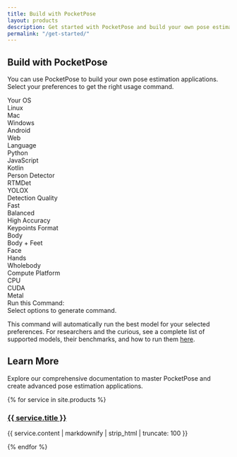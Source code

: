 ```yaml
---
title: Build with PocketPose
layout: products
description: Get started with PocketPose and build your own pose estimation applications.
permalink: "/get-started/"
---
```


## Build with PocketPose

You can use PocketPose to build your own pose estimation applications. Select your preferences to get the right usage command.

<div class="container model-selector">

  <!-- Your OS -->
  <div class="row">
    <div class="selector-header">Your OS</div>
    <div class="options-grid" id="osOptions">
      <div class="option" data-value="Linux">Linux</div>
      <div class="option" data-value="Mac">Mac</div>
      <div class="option" data-value="Windows">Windows</div>
      <div class="option" data-value="Android">Android</div>
      <div class="option" data-value="Web">Web</div>
    </div>
  </div>

  <!-- Language -->
  <div class="row">
    <div class="selector-header">Language</div>
    <div class="options-grid" id="languageOptions">
      <div class="option" data-value="Python">Python</div>
      <div class="option" data-value="JavaScript">JavaScript</div>
      <div class="option" data-value="Kotlin">Kotlin</div>
    </div>
  </div>

  <!-- Model Type -->
  <div class="row">
    <div class="selector-header">Person Detector</div>
    <div class="options-grid" id="modelTypeOptions">
      <div class="option" data-value="RTMDet">RTMDet</div>
      <div class="option" data-value="YOLOX">YOLOX</div>
    </div>
  </div>

  <!-- Framework -->
  <div class="row">
    <div class="selector-header">Detection Quality</div>
    <div class="options-grid" id="frameworkOptions">
      <div class="option" data-value="Fast">Fast</div>
      <div class="option" data-value="Balanced">Balanced</div>
      <div class="option" data-value="High Accuracy">High Accuracy</div>
    </div>
  </div>

  <!-- Keypoints Format -->
  <div class="row">
    <div class="selector-header">Keypoints Format</div>
    <div class="options-grid" id="keypointsOptions">
      <div class="option" data-value="Body">Body</div>
      <div class="option" data-value="BodyWithFeet">Body + Feet</div>
      <div class="option" data-value="Face">Face</div>
      <div class="option" data-value="Hands">Hands</div>
      <div class="option" data-value="Wholebody">Wholebody</div>
    </div>
  </div>

  <!-- Compute Platform -->
  <div class="row">
    <div class="selector-header">Compute Platform</div>
    <div class="options-grid" id="computePlatformOptions">
      <div class="option" data-value="CPU">CPU</div>
      <div class="option" data-value="CUDA">CUDA</div>
      <div class="option" data-value="Metal">Metal</div>
    </div>
  </div>

  <!-- Generated Command -->
  <div class="row">
    <div class="selector-header">Run this Command:</div>
    <div class="options-grid">
      <div class="option install-command" id="generatedCommand">Select options to generate command.</div>
    </div>
  </div>
</div>

This command will automatically run the best model for your selected preferences. For researchers and the curious, see a complete list of supported models, their benchmarks, and how to run them [here](/models/).

## Learn More

Explore our comprehensive documentation to master PocketPose and create advanced pose estimation applications.

<div class="row">
  {% for service in site.products %}
  <div class="col-12 col-md-4 mb-3">
    <div class="service service-summary">
      <div class="service-content">
        <h3 class="service-title">
          <a href="{{ service.url | relative_url }}">{{ service.title }}</a>
        </h3>
        <p>{{ service.content | markdownify | strip_html | truncate: 100 }}</p>
      </div>
    </div>
  </div>
  {% endfor %}
</div>

<script>
  document.addEventListener("DOMContentLoaded", function () {
    const optionsGroups = {
      os: document.getElementById("osOptions"),
      language: document.getElementById("languageOptions"),
      modelType: document.getElementById("modelTypeOptions"),
      framework: document.getElementById("frameworkOptions"),
      keypoints: document.getElementById("keypointsOptions"),
      computePlatform: document.getElementById("computePlatformOptions"),
    };

    const selectedValues = {
      os: "",
      language: "",
      modelType: "",
      framework: "",
      keypoints: "",
      computePlatform: "",
    };

    function updateCommand() {
      const { modelType, framework, keypoints, computePlatform } = selectedValues;
      if (modelType && framework && keypoints && computePlatform) {
        document.getElementById("generatedCommand").innerText =
          `# Install PocketPose\npip install pocketpose\n\n# Run Image Inference\npocketpose-cli -m process_image\n  --det_model "${modelType}"\n  --det_quality "${framework}"\n  --pose_model "${keypoints}"\n  --device "${computePlatform}"`;
      } else {
        document.getElementById("generatedCommand").innerText = "Select options to generate command.";
      }
    }

    function setupSelection(group, key) {
      group.addEventListener("click", function (event) {
        if (event.target.classList.contains("option")) {
          [...group.children].forEach(option => option.classList.remove("selected"));
          event.target.classList.add("selected");
          selectedValues[key] = event.target.dataset.value;
          updateCommand();
        }
      });
    }

    setupSelection(optionsGroups.os, "os");
    setupSelection(optionsGroups.language, "language");
    setupSelection(optionsGroups.modelType, "modelType");
    setupSelection(optionsGroups.framework, "framework");
    setupSelection(optionsGroups.keypoints, "keypoints");
    setupSelection(optionsGroups.computePlatform, "computePlatform");

    // Select default options
    const defaultOptions = {
      os: "Linux",
      language: "Python",
      modelType: "YOLOX",
      framework: "Balanced",
      keypoints: "Body",
      computePlatform: "CUDA",
    };

    for (const key in defaultOptions) {
      const group = optionsGroups[key];
      const value = defaultOptions[key];
      const option = [...group.children].find(option => option.dataset.value === value);
      option.classList.add("selected");
      selectedValues[key] = value;
    }

    updateCommand();
  });
</script>